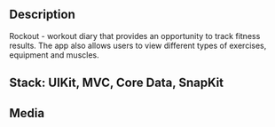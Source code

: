 ## Description
Rockout - workout diary that provides an opportunity to track fitness results. The app also allows users to view different types of exercises, equipment and muscles.

## Stack: UIKit, MVC, Core Data, SnapKit

## Media

